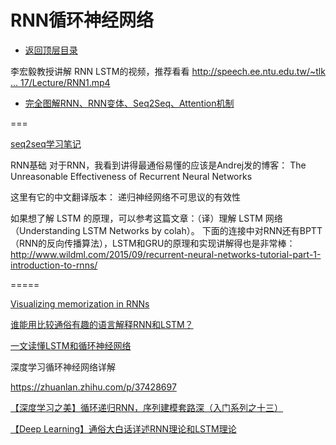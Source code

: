 # RNN循环神经网络

* [返回顶层目录](../../SUMMARY.md#目录)



李宏毅教授讲解 RNN LSTM的视频，推荐看看
[http://speech.ee.ntu.edu.tw/~tlk ... 17/Lecture/RNN1.mp4](http://speech.ee.ntu.edu.tw/~tlkagk/courses/ML_2017/Lecture/RNN1.mp4)



* [完全图解RNN、RNN变体、Seq2Seq、Attention机制](https://zhuanlan.zhihu.com/p/28054589)

===



[seq2seq学习笔记](https://blog.csdn.net/jerr__y/article/details/53749693)

RNN基础
对于RNN，我看到讲得最通俗易懂的应该是Andrej发的博客： 
The Unreasonable Effectiveness of Recurrent Neural Networks

这里有它的中文翻译版本： 
递归神经网络不可思议的有效性

如果想了解 LSTM 的原理，可以参考这篇文章：（译）理解 LSTM 网络 （Understanding LSTM Networks by colah）。 
下面的连接中对RNN还有BPTT（RNN的反向传播算法），LSTM和GRU的原理和实现讲解得也是非常棒： 
http://www.wildml.com/2015/09/recurrent-neural-networks-tutorial-part-1-introduction-to-rnns/



=====

[Visualizing memorization in RNNs](https://distill.pub/2019/memorization-in-rnns/)

[谁能用比较通俗有趣的语言解释RNN和LSTM？](https://www.zhihu.com/question/314002073)





[一文读懂LSTM和循环神经网络](https://zhuanlan.zhihu.com/p/35878575)



深度学习循环神经网络详解

https://zhuanlan.zhihu.com/p/37428697



[【深度学习之美】循环递归RNN，序列建模套路深（入门系列之十三）](https://yq.aliyun.com/articles/169880?spm=a2c4e.11153940.blogcont86580.22.152919797EqPuO)

[【Deep Learning】通俗大白话详述RNN理论和LSTM理论](https://mp.weixin.qq.com/s/3Rpq1EvYi-_9wvJ5fUB5dQ)

